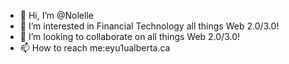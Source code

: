 - 👋 Hi, I’m @Nolelle
- 👀 I’m interested in Financial Technology all things Web 2.0/3.0!
- 💞️ I’m looking to collaborate on all things Web 2.0/3.0!
- 📫 How to reach me:eyu1ualberta.ca

<!---
Nolelle/Nolelle is a ✨ special ✨ repository because its `README.md` (this file) appears on your GitHub profile.
You can click the Preview link to take a look at your changes.
--->
